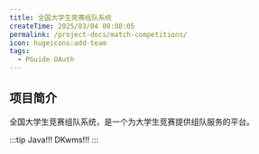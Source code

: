 ```yaml
---
title: 全国大学生竞赛组队系统
createTime: 2025/03/04 00:08:05
permalink: /project-docs/match-competitions/
icon: hugeicons:add-team
tags:
  - PGuide OAuth
---
```


## 项目简介

全国大学生竞赛组队系统，是一个为大学生竞赛提供组队服务的平台。

:::tip Java!!!
DKwms!!!
:::
